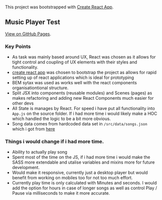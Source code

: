 This project was bootstrapped with
[Create React App](https://github.com/facebookincubator/create-react-app).

## Music Player Test

[View on GitHub Pages](https://jacksaunders.github.io/music-player-test/).

### Key Points

* As task was mainly based around UX, React was chosen as it allows for tight
  control and coupling of UX elements with their styles and functionality.
* [create react app](https://github.com/facebookincubator/create-react-app) was
  chosen to bootstrap the project as allows for rapid setting up of react
  applications which is ideal for prototyping
* BEM sytax was used as works well with the react components organisationtional
  structure.
* Split JSX into components (reusable modules) and Scenes (pages) as makes
  refactoring and adding new React Components much easier for other devs
* All State is manages by React. For speed i have put all functionality into
  `App.js` on the source folder. If i had more time i would likely make a HOC
  which handled the logic to be a bit more obvious.
* Song data comes from hardcoded data set in `/src/data/songs.json` which i got
  from [here](https://gist.github.com/jasonbaldridge/2668632)

### Things i would change if i had more time.

* Ability to actually play song
* Spent most of the time on the JS, if i had more time i would make the SASS
  more extendable and utalise variables and mixins more for future development.
* Would make it responsive, currently just a desktop player but would benefit
  from working on mobiles too for not too much effort.
* Currently play time is only calculated with Minutes and seconds. I would add
  the option for hours in case of longer songs as well as control Play / Pause
  via milliseconds to make it more accurate.

